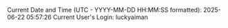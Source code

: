 Current Date and Time (UTC - YYYY-MM-DD HH:MM:SS formatted): 2025-06-22 05:57:26
Current User's Login: luckyaiman
